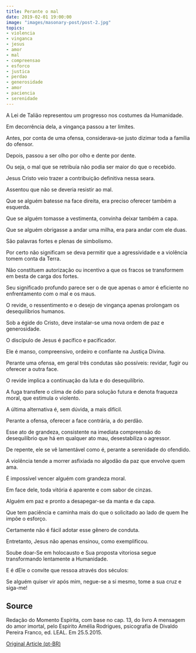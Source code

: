 ```yaml
---
title: Perante o mal
date: 2019-02-01 19:00:00
image: "images/masonary-post/post-2.jpg"
topics: 
- violencia
- vinganca
- jesus
- amor
- mal
- compreensao
- esforco
- justica
- perdao
- generosidade
- amor
- paciencia
- serenidade
---
```


A Lei de Talião representou um progresso nos costumes da Humanidade.

Em decorrência dela, a vingança passou a ter limites.

Antes, por conta de uma ofensa, considerava-se justo dizimar toda a família do
ofensor.

Depois, passou a ser olho por olho e dente por dente.

Ou seja, o mal que se retribuía não podia ser maior do que o recebido.

Jesus Cristo veio trazer a contribuição definitiva nessa seara.

Assentou que não se deveria resistir ao mal.

Que se alguém batesse na face direita, era preciso oferecer também a esquerda.

Que se alguém tomasse a vestimenta, convinha deixar também a capa.

Que se alguém obrigasse a andar uma milha, era para andar com ele duas.

São palavras fortes e plenas de simbolismo.

Por certo não significam se deva permitir que a agressividade e a violência
tomem conta da Terra.

Não constituem autorização ou incentivo a que os fracos se transformem em besta
de carga dos fortes.

Seu significado profundo parece ser o de que apenas o amor é eficiente no
enfrentamento com o mal e os maus.

O revide, o ressentimento e o desejo de vingança apenas prolongam os
desequilíbrios humanos.

Sob a égide do Cristo, deve instalar-se uma nova ordem de paz e generosidade.

O discípulo de Jesus é pacífico e pacificador.

Ele é manso, compreensivo, ordeiro e confiante na Justiça Divina.

Perante uma ofensa, em geral três condutas são possíveis: revidar, fugir ou
oferecer a outra face.

O revide implica a continuação da luta e do desequilíbrio.

A fuga transfere o clima de ódio para solução futura e denota fraqueza moral,
que estimula o violento.

A última alternativa é, sem dúvida, a mais difícil.

Perante a ofensa, oferecer a face contrária, a do perdão.

Esse ato de grandeza, consistente na imediata compreensão do desequilíbrio que
há em qualquer ato mau, desestabiliza o agressor.

De repente, ele se vê lamentável como é, perante a serenidade do ofendido.

A violência tende a morrer asfixiada no algodão da paz que envolve quem ama.

É impossível vencer alguém com grandeza moral.

Em face dele, toda vitória é aparente e com sabor de cinzas.

Alguém em paz e pronto a desapegar-se da manta e da capa.

Que tem paciência e caminha mais do que o solicitado ao lado de quem lhe impõe
o esforço.

Certamente não é fácil adotar esse gênero de conduta.

Entretanto, Jesus não apenas ensinou, como exemplificou.

Soube doar-Se em holocausto e Sua proposta vitoriosa segue transformando
lentamente a Humanidade.

E é dEle o convite que ressoa através dos séculos:

Se alguém quiser vir após mim, negue-se a si mesmo, tome a sua cruz e siga-me!
 

## Source
Redação do Momento Espírita, com base no cap. 13,
do livro A mensagem do amor imortal, pelo Espírito
Amélia Rodrigues, psicografia de Divaldo Pereira Franco,
ed. LEAL.
Em 25.5.2015.


[Original Article (pt-BR)](http://momento.com.br/pt/ler_texto.php?id=4477)
